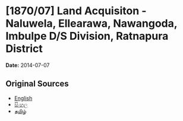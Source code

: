 # [1870/07] Land Acquisiton - Naluwela, Ellearawa, Nawangoda, Imbulpe D/S Division, Ratnapura District

**Date:** 2014-07-07

## Original Sources

- [English](https://documents.gov.lk/view/extra-gazettes/2014/7/1870-07_E.pdf)
- [සිංහල](https://documents.gov.lk/view/extra-gazettes/2014/7/1870-07_S.pdf)
- [தமிழ்](https://documents.gov.lk/view/extra-gazettes/2014/7/1870-07_T.pdf)
